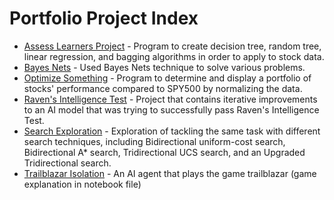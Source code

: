 # Portfolio Project Index

- [Assess Learners Project](https://github.com/JinelleGilfillan/Portfolio/tree/6b629201db6e50fa63d2dffe2b836dae58216540/Assess%20Learners) - Program to create decision tree, random tree, linear regression, and bagging algorithms in order to apply to stock data.
- [Bayes Nets](https://github.com/JinelleGilfillan/Portfolio/tree/6b629201db6e50fa63d2dffe2b836dae58216540/Assess%20Learners) - Used Bayes Nets technique to solve various problems.
- [Optimize Something](https://github.com/JinelleGilfillan/Portfolio/tree/b1cd11b24b7b5613d0d4b8215bf64f5adfac8f98/Optimize%20Something) - Program to determine and display a portfolio of stocks' performance compared to SPY500 by normalizing the data.
- [Raven's Intelligence Test](https://github.com/JinelleGilfillan/Portfolio/tree/b1cd11b24b7b5613d0d4b8215bf64f5adfac8f98/Ravens%20Intelligence%20Test) - Project that contains iterative improvements to an AI model that was trying to successfully pass Raven's Intelligence Test.
- [Search Exploration](https://github.com/JinelleGilfillan/Portfolio/tree/a122ab6d4477d028c622febfce073cf3d785641c/Search%20Exploration) - Exploration of tackling the same task with different search techniques, including Bidirectional uniform-cost search, Bidirectional A* search, Tridirectional UCS search, and an Upgraded Tridirectional search.
- [Trailblazar Isolation](https://github.com/JinelleGilfillan/Portfolio/tree/a122ab6d4477d028c622febfce073cf3d785641c/Trailblazar%20Isolation) - An AI agent that plays the game trailblazar (game explanation in notebook file) 
